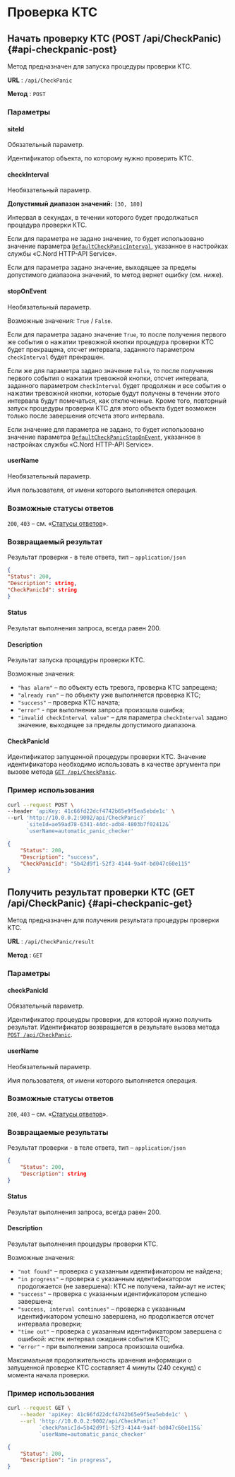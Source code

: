 # Проверка КТС

## Начать проверку КТС (POST /api/CheckPanic) {#api-checkpanic-post}

Метод предназначен для запуска процедуры проверки КТС.

**URL** : `/api/CheckPanic`

**Метод** : `POST`

### Параметры

#### siteId

Обязательный параметр.

Идентификатор объекта, по которому нужно проверить КТС.

#### checkInterval

Необязательный параметр.

**Допустимый диапазон значений:** `[30, 180]`

Интервал в секундах, в течении которого будет продолжаться процедура проверки КТС. 

Если для параметра не задано значение, то будет использовано значение параметра [`DefaultCheckPanicInterval`](#api-settings-default-check-panic-interval), указанное в настройках службы «C.Nord HTTP-API Service».

Если для параметра задано значение, выходящее за пределы допустимого диапазона значений, то метод вернет ошибку (см. ниже).

#### stopOnEvent

Необязательный параметр.

Возможные значения: `True` / `False`.

Если для параметра задано значение `True`, то после получения первого же события о нажатии тревожной кнопки процедура проверки КТС будет прекращена, отсчет интервала, заданного параметром `checkInterval` будет прекрашен.

Если же для параметра задано значение `False`, то после получения первого события о нажатии тревожной кнопки, отсчет интервала, заданного параметром `checkInterval` будет продолжен и все события о нажатии тревожной кнопки, которые будут получены в течении этого интервала будут помечаться, как отключенные. Кроме того, повторный запуск процедуры проверки КТС для этого объекта будет возможен только после завершения отсчета этого интервала.

Если значение для параметра не задано, то будет использовано значение параметра [`DefaultCheckPanicStopOnEvent`](#api-settings-default-check-panic-stoponevent), указанное в настройках службы «C.Nord HTTP-API Service».

#### userName

Необязательный параметр.

Имя пользователя, от имени которого выполняется операция.

### Возможные статусы ответов

`200`, `403` – cм. «[Статусы ответов](#api-status-codes)».

### Возвращаемый результат

Результат проверки - в теле ответа, тип – `application/json`

```json
{
"Status": 200,
"Description": string,
"CheckPanicId": string
}
```

#### Status

Результат выполнения запроса, всегда равен 200.

#### Description

Результат запуска процедуры проверки КТС.

Возможные значения:

- `"has alarm"` – по объекту есть тревога, проверка КТС запрещена;
- `"already run"` – по объекту уже выполняется проверка КТС;
- `"success"` – проверка КТС начата;
- `"error"` - при выполнении запроса произошла ошибка;
- `"invalid checkInterval value"` – для параметра `checkInterval` задано значение, выходящее за пределы допустимого диапазона.

#### CheckPanicId

Идентификатор запущенной процедуры проверки КТС. Значение идентификатора необходимо использовать в качестве аргумента при вызове метода [`GET /api/CheckPanic`](#api-checkpanic-get).

### Пример использования

```bash
curl --request POST \
--header 'apiKey: 41c66fd22dcf4742b65e9f5ea5ebde1c' \
--url 'http://10.0.0.2:9002/api/CheckPanic?`
      `siteId=ae59ad78-6341-44dc-adb8-4803b7f02412&`
      `userName=automatic_panic_checker'
```

```json
{
    "Status": 200,
    "Description": "success",
    "CheckPanicId": "5b42d9f1-52f3-4144-9a4f-bd047c60e115"
}
```

## Получить результат проверки КТС (GET /api/CheckPanic) {#api-checkpanic-get}

Метод предназначен для получения результата процедуры проверки КТС.

**URL** : `/api/CheckPanic/result`

**Метод** : `GET`

### Параметры

#### checkPanicId

Обязательный параметр.

Идентификатор процеудры проверки, для которой нужно получить результат. Идентификатор возвращается в результате вызова метода [`POST /api/CheckPanic`](#api-checkpanic-post).

#### userName

Необязательный параметр.

Имя пользователя, от имени которого выполняется операция.

### Возможные статусы ответов

`200`, `403` – cм. «[Статусы ответов](#api-status-codes)».

### Возвращаемые результаты

Результат проверки - в теле ответа, тип – `application/json`

```json
{
    "Status": 200,
    "Description": string
}
```

#### Status

Результат выполнения запроса, всегда равен 200.

#### Description

Результат выполнения процедуры проверки КТС.

Возможные значения:

- `"not found"` – проверка с указанным идентификатором не найдена;
- `"in progress"` – проверка с указанным идентификатором продолжается (не завершена): КТС не получена, тайм-аут не истек;
- `"success"` – проверка с указанным идентификатором успешно завершена;
- `"success, interval continues"` – проверка с указанным идентификатором успешно завершена, но продолжается отсчет интервала проверки;
- `"time out"` – проверка с указанным идентификатором завершена с ошибкой: истек интервал ожидания события КТС;
- `"error"` - при выполнении запроса произошла ошибка.

Максимальная продолжительность хранения информации о запущенной проверке КТС составляет 4 минуты (240 секунд) с момента начала проверки.

### Пример использования

```bash
curl --request GET \
    --header 'apiKey: 41c66fd22dcf4742b65e9f5ea5ebde1c' \
    --url 'http://10.0.0.2:9002/api/CheckPanic?`
          `checkPanicId=5b42d9f1-52f3-4144-9a4f-bd047c60e115&`
          `userName=automatic_panic_checker'
```

```json
{
    "Status": 200,
    "Description": "in progress",
}
```
